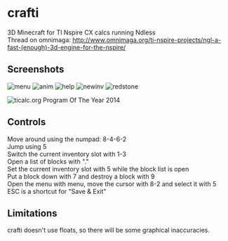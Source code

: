 crafti
======

3D Minecraft for TI Nspire CX calcs running Ndless  
Thread on omnimaga: http://www.omnimaga.org/ti-nspire-projects/ngl-a-fast-(enough)-3d-engine-for-the-nspire/

Screenshots
-----------

![menu](https://github.com/Vogtinator/crafti/assets/1622084/14ab2afb-5230-4b84-9f09-c90114474670)
![anim](https://github.com/Vogtinator/crafti/assets/1622084/7ff80a5e-8ffc-43e2-ad8f-3cb5a3e393f5)
![help](https://github.com/Vogtinator/crafti/assets/1622084/70135a04-63c5-4e8f-ac1f-7095d4043110)
![newinv](https://github.com/Vogtinator/crafti/assets/1622084/ab4e649c-6959-4d47-937c-c0c657d6dc83)
![redstone](https://github.com/Vogtinator/crafti/assets/1622084/cc21d688-199f-49a6-a65b-b3586224f893)

![ticalc.org Program Of The Year 2014](http://www.ticalc.org/archives/files/ss/859/85909.gif)

Controls
--------

Move around using the numpad: 8-4-6-2  
Jump using 5  
Switch the current inventory slot with 1-3  
Open a list of blocks with "."  
Set the current inventory slot with 5 while the block list is open  
Put a block down with 7 and destroy a block with 9  
Open the menu with menu, move the cursor with 8-2 and select it with 5  
ESC is a shortcut for "Save & Exit"

Limitations
-----------

crafti doesn't use floats, so there will be some graphical inaccuracies.
